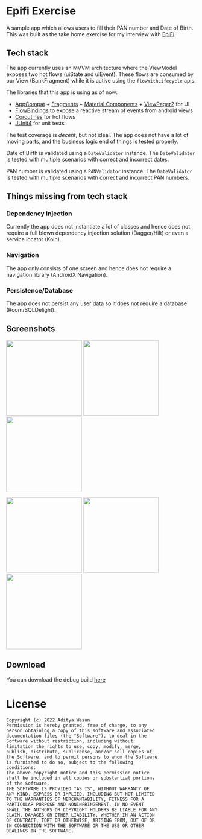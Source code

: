 # Epifi Exercise

A sample app which allows users to fill their PAN number and Date of Birth. This was built as the take home exercise for my interview with [EpiFi](https://fi.money/).

## Tech stack

The app currently uses an MVVM architecture where the ViewModel exposes two hot flows (uiState and uiEvent). These flows are consumed by our View (BankFragment) while it is active using the `flowWithLifecycle` apis. 

The libraries that this app is using as of now:

- [AppCompat](https://developer.android.com/jetpack/androidx/releases/appcompat) + [Fragments](https://developer.android.com/jetpack/androidx/releases/fragment) + [Material Components](https://material.io/develop/android) + [ViewPager2](https://developer.android.com/jetpack/androidx/releases/viewpager2) for UI
- [FlowBindings](https://github.com/ReactiveCircus/FlowBinding) to expose a reactive stream of events from android views
- [Coroutines](https://kotlinlang.org/docs/coroutines-overview.html) for hot flows
- [JUnit4](https://junit.org/junit4/) for unit tests

The test coverage is _decent_, but not ideal. The app does not have a lot of moving parts, and the business logic end of things is tested properly.

Date of Birth is validated using a `DateValidator` instance. The `DateValidator` is tested with multiple scenarios with correct and incorrect dates.

PAN number is validated using a `PANValidator` instance. The `DateValidator` is tested with multiple scenarios with correct and incorrect PAN numbers.

## Things missing from tech stack

### Dependency Injection
Currently the app does not instantiate a lot of classes and hence does not require a full blown dependency injection solution (Dagger/Hilt) or even a service locator (Koin). 

### Navigation
The app only consists of one screen and hence does not require a navigation library (AndroidX Navigation).


### Persistence/Database
The app does not persist any user data so it does not require a database (Room/SQLDelight).


## Screenshots

<img src="https://user-images.githubusercontent.com/10516866/173055954-382ac858-c2c5-412a-ab43-627442ff4e1d.jpeg" width="200px" />  <img src="https://user-images.githubusercontent.com/10516866/173055951-bd781d35-f4ca-4327-9626-78a55e69a927.jpeg" width="200px" /> <img src="https://user-images.githubusercontent.com/10516866/173055944-42b8e169-411f-4a41-87ec-9847dbbd57e3.jpeg" width="200px" />
  
<img src="https://user-images.githubusercontent.com/10516866/173056818-2e24a84b-bbce-4d1d-b7c2-dd07ce32ff93.jpeg" width="200px" /> <img src="https://user-images.githubusercontent.com/10516866/173056811-2ea7a6b0-1084-494b-b53e-8216d4d8fe9d.jpeg" width="200px" /> <img src="https://user-images.githubusercontent.com/10516866/173056803-c89e5bbb-68e0-43e6-bfb5-6d705afc2c24.jpeg" width="200px" />

## Download

You can download the debug build [here](https://0x0.st/oMUp.apk)

# License

```
Copyright (c) 2022 Aditya Wasan
Permission is hereby granted, free of charge, to any
person obtaining a copy of this software and associated
documentation files (the "Software"), to deal in the
Software without restriction, including without
limitation the rights to use, copy, modify, merge,
publish, distribute, sublicense, and/or sell copies of
the Software, and to permit persons to whom the Software
is furnished to do so, subject to the following
conditions:
The above copyright notice and this permission notice
shall be included in all copies or substantial portions
of the Software.
THE SOFTWARE IS PROVIDED "AS IS", WITHOUT WARRANTY OF
ANY KIND, EXPRESS OR IMPLIED, INCLUDING BUT NOT LIMITED
TO THE WARRANTIES OF MERCHANTABILITY, FITNESS FOR A
PARTICULAR PURPOSE AND NONINFRINGEMENT. IN NO EVENT
SHALL THE AUTHORS OR COPYRIGHT HOLDERS BE LIABLE FOR ANY
CLAIM, DAMAGES OR OTHER LIABILITY, WHETHER IN AN ACTION
OF CONTRACT, TORT OR OTHERWISE, ARISING FROM, OUT OF OR
IN CONNECTION WITH THE SOFTWARE OR THE USE OR OTHER
DEALINGS IN THE SOFTWARE.
```
